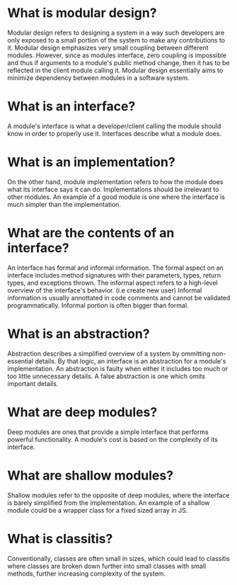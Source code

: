 # What is modular design?

Modular design refers to designing a system in a way such developers are only
exposed to a small portion of the system to make any contributions to it. Modular design
emphasizes very small coupling between different modules. However, since as modules interface,
zero coupling is impossible and thus if arguments to a module's public method change, then
it has to be reflected in the client module calling it. Modular design essentially aims
to minimize dependency between modules in a software system.

# What is an interface?

A module's interface is what a developer/client calling the module should know in order to
properly use it. Interfaces describe what a module does.

# What is an implementation?

On the other hand, module implementation refers to how the module does what its interface
says it can do. Implementations should be irrelevant to other modules. An example of a good module
is one where the interface is much simpler than the implementation.

# What are the contents of an interface?

An interface has formal and informal information. The formal aspect on an interface
includes method signatures with their parameters, types, return types, and exceptions thrown.
The informal aspect refers to a high-level overview of the interface's behavior. (i.e create new user)
Informal information is usually annottated in code comments and cannot be validated programmatically.
Informal portion is often bigger than formal.

# What is an abstraction?

Abstraction describes a simplified overview of a system by ommitting non-essential details.
By that logic, an interface is an abstraction for a module's implementation. An abstraction is faulty
when either it includes too much or too little unnecessary details. A false abstraction is one which
omits important details.

# What are deep modules?

Deep modules are ones that provide a simple interface that performs powerful functionality. A module's
cost is based on the complexity of its interface.

# What are shallow modules?

Shallow modules refer to the opposite of deep modules, where the interface is barely simplified from
the implementation. An example of a shallow module could be a wrapper class for a fixed sized array in JS.

# What is classitis?

Conventionally, classes are often small in sizes, which could lead to classitis where classes are broken
down further into small classes with small methods, further increasing complexity of the system.
